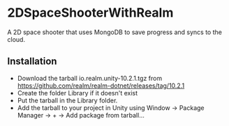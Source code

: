 # 2DSpaceShooterWithRealm
A 2D space shooter that uses MongoDB to save progress and syncs to the cloud.

## Installation

- Download the tarball io.realm.unity-10.2.1.tgz from https://github.com/realm/realm-dotnet/releases/tag/10.2.1
- Create the folder Library if it doesn't exist
- Put the tarball in the Library folder.
- Add the tarball to your project in Unity using Window -> Package Manager -> + -> Add package from tarball...
